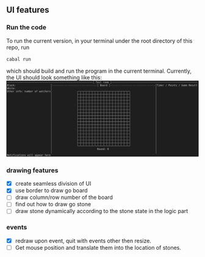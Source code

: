 ## UI features 
### Run the code
To run the current version, in your terminal under the root directory of this repo, run
```bash
cabal run
```
which should build and run the program in the current terminal. Currently, the UI should look something like this:
![image](pic/EmptyStaticBoard.png)
### drawing features
- [x] create seamless division of UI
- [x] use border to draw go board
- [ ] draw column/row number of the board
- [ ] find out how to draw go stone
- [ ] draw stone dynamically according to the stone state in the logic part

### events
- [x] redraw upon event, quit with events other then resize.
- [ ] Get mouse position and translate them into the location of stones.